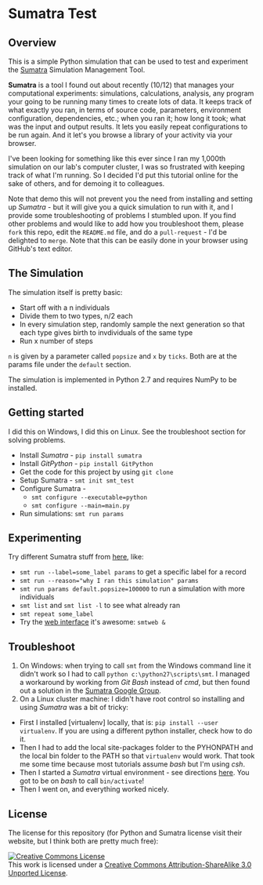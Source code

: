# Sumatra Test

## Overview

This is a simple Python simulation that can be used to test and experiment the [Sumatra](http://packages.python.org/Sumatra/index.html) Simulation Management Tool.

**Sumatra** is a tool I found out about recently (10/12) that manages your computational experiments: 
simulations, calculations, analysis, any program your going to be running many times to create lots of data. 
It keeps track of what exactly you ran, in terms of source code, parameters, 
environment configuration, dependencies, etc.; when you ran it; 
how long it took; what was the input and output results. 
It lets you easily repeat configurations to be run again. 
And it let's you browse a library of your activity via your browser.

I've been looking for something like this ever since I ran my 1,000th simulation on our lab's computer cluster, 
I was so frustrated with keeping track of what I'm running. 
So I decided I'd put this tutorial online for the sake of others, and for demoing it to colleagues. 

Note that demo this will not prevent you the need from installing and setting up *Sumatra* - 
but it will give you a quick simulation to run with it, 
and I provide some troubleshooting of problems I stumbled upon.
If you find other problems and would like to add how you troubleshoot them, 
please `fork` this repo, edit the `README.md` file, and do a `pull-request` - 
I'd be delighted to `merge`. 
Note that this can be easily done in your browser using GitHub's text editor.

## The Simulation

The simulation itself is pretty basic:

  - Start off with a n individuals
  - Divide them to two types, n/2 each
  - In every simulation step, randomly sample the next generation so that each type gives birth to invdividuals of the same type
  - Run x number of steps

`n` is given by a parameter called `popsize` and `x` by `ticks`. 
Both are at the params file under the `default` section.

The simulation is implemented in Python 2.7 and requires NumPy to be installed.

## Getting started

I did this on Windows, I did this on Linux. See the troubleshoot section for solving problems.

  - Install *Sumatra* - `pip install sumatra`
  - Install *GitPython* - `pip install GitPython`  
  - Get the code for this project by using `git clone`
  - Setup Sumatra - `smt init smt_test`
  - Configure Sumatra - 
    - `smt configure --executable=python`
    - `smt configure --main=main.py`
  - Run simulations: `smt run params`

## Experimenting

Try different Sumatra stuff from [here](http://packages.python.org/Sumatra/command_reference.html), like:

  - `smt run --label=some_label params` to get a specific label for a record
  - `smt run --reason="why I ran this simulation" params`
  - `smt run params default.popsize=100000` to run a simulation with more individuals
  - `smt list` and `smt list -l` to see what already ran
  - `smt repeat some_label`
  - Try the [web interface](http://packages.python.org/Sumatra/web_interface.html) it's awesome: `smtweb &`

## Troubleshoot

1. On Windows: when trying to call `smt` from the Windows command line it didn't work so I had to call `python c:\python27\scripts\smt`. I managed a workaround by working from *Git Bash* instead of *cmd*, but then found out a solution in the [Sumatra Google Group](https://groups.google.com/forum/?fromgroups=#!topic/sumatra-users/Jlo7Ixhp1dM).
1. On a Linux cluster machine: I didn't have root control so installing and using *Sumatra* was a bit of tricky:
  - First I installed [virtualenv] locally, that is: `pip install --user virtualenv`. If you are using a different python installer, check how to do it.
  - Then I had to add the local site-packages folder to the PYHONPATH and the local bin folder to the PATH so that `virtualenv` would work. That took me some time because most tutorials assume *bash* but I'm using *csh*.
  - Then I started a *Sumatra* virtual environment - see directions [here](http://www.clemesha.org/blog/modern-python-hacker-tools-virtualenv-fabric-pip/). You got to be on *bash* to call `bin/activate`!
  - Then I went on, and everything worked nicely.

## License

The license for this repository (for Python and Sumatra license visit their website, but I think both are pretty much free):

<a rel="license" href="http://creativecommons.org/licenses/by-sa/3.0/"><img alt="Creative Commons License" style="border-width:0" src="http://i.creativecommons.org/l/by-sa/3.0/88x31.png" /></a><br />This work is licensed under a <a rel="license" href="http://creativecommons.org/licenses/by-sa/3.0/">Creative Commons Attribution-ShareAlike 3.0 Unported License</a>.

